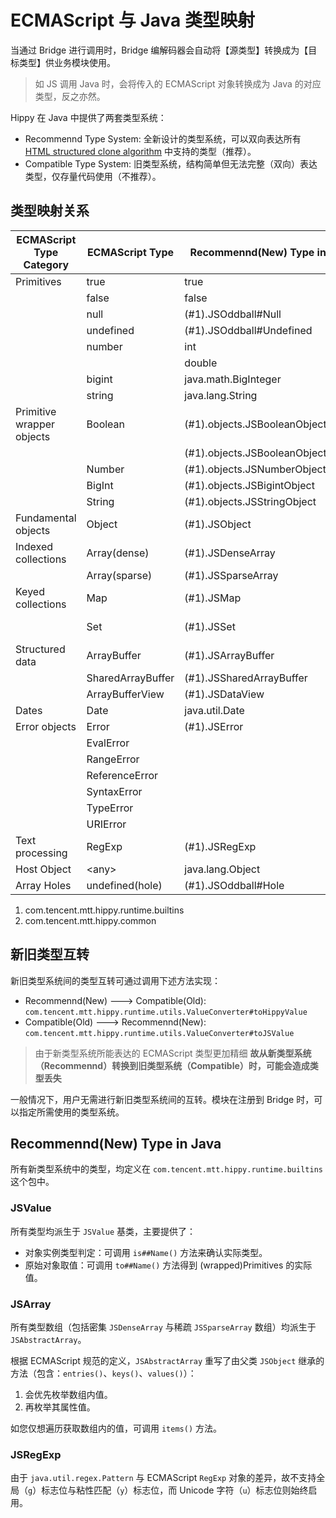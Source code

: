 # ECMAScript 与 Java 类型映射

当通过 Bridge 进行调用时，Bridge 编解码器会自动将【源类型】转换成为【目标类型】供业务模块使用。

> 如 JS 调用 Java 时，会将传入的 ECMAScript 对象转换成为 Java 的对应类型，反之亦然。

Hippy 在 Java 中提供了两套类型系统：

* Recommennd Type System: 全新设计的类型系统，可以双向表达所有 [HTML structured clone algorithm](https://developer.mozilla.org/en-US/docs/Web/API/Web_Workers_API/Structured_clone_algorithm) 中支持的类型（推荐）。
* Compatible Type System: 旧类型系统，结构简单但无法完整（双向）表达类型，仅存量代码使用（不推荐）。

## 类型映射关系

| ECMAScript Type Category  | ECMAScript Type   | Recommennd(New) Type in Java       | Compatible(Old) Type in Java           |
|---------------------------|-------------------|------------------------------------|----------------------------------------|
| Primitives                | true              | true                               | true                                   |
|                           | false             | false                              | false                                  |
|                           | null              | (#1).JSOddball#Null                | null                                   |
|                           | undefined         | (#1).JSOddball#Undefined           | (#2).ConstantValue#Undefined           |
|                           | number            | int                                | int                                    |
|                           |                   | double                             | double                                 |
|                           | bigint            | java.math.BigInteger               | java.math.BigInteger                   |
|                           | string            | java.lang.String                   | java.lang.String                       |
| Primitive wrapper objects | Boolean           | (#1).objects.JSBooleanObject#True  | true                                   |
|                           |                   | (#1).objects.JSBooleanObject#False | false                                  |
|                           | Number            | (#1).objects.JSNumberObject        | double                                 |
|                           | BigInt            | (#1).objects.JSBigintObject        | java.math.BigInteger                   |
|                           | String            | (#1).objects.JSStringObject        | java.lang.String                       |
| Fundamental objects       | Object            | (#1).JSObject                      | (#2).HippyMap                          |
| Indexed collections       | Array(dense)      | (#1).JSDenseArray                  | (#2).HippyArray  (Not fully supported) |
|                           | Array(sparse)     | (#1).JSSparseArray                 | N/A                                    |
| Keyed collections         | Map               | (#1).JSMap                         | (#2).HippyMap (Not fully supported)    |
|                           | Set               | (#1).JSSet                         | (#2).HippyArray (Not fully supported)  |
| Structured data           | ArrayBuffer       | (#1).JSArrayBuffer                 | N/A                                    |
|                           | SharedArrayBuffer | (#1).JSSharedArrayBuffer           | N/A                                    |
|                           | ArrayBufferView   | (#1).JSDataView                    | N/A                                    |
| Dates                     | Date              | java.util.Date                     | java.util.Date                         |
| Error objects             | Error             | (#1).JSError                       | N/A                                    |
|                           | EvalError         |                                    |                                        |
|                           | RangeError        |                                    |                                        |
|                           | ReferenceError    |                                    |                                        |
|                           | SyntaxError       |                                    |                                        |
|                           | TypeError         |                                    |                                        |
|                           | URIError          |                                    |                                        |
| Text processing           | RegExp            | (#1).JSRegExp                      | N/A                                    |
| Host Object               | \<any\>           | java.lang.Object                   | N/A                                    |
| Array Holes               | undefined(hole)   | (#1).JSOddball#Hole                | (#2).ConstantValue#Hole                |

1. com.tencent.mtt.hippy.runtime.builtins
2. com.tencent.mtt.hippy.common

## 新旧类型互转

新旧类型系统间的类型互转可通过调用下述方法实现：

* Recommennd(New) ---> Compatible(Old): `com.tencent.mtt.hippy.runtime.utils.ValueConverter#toHippyValue`
* Compatible(Old) ---> Recommennd(New): `com.tencent.mtt.hippy.runtime.utils.ValueConverter#toJSValue`

> 由于新类型系统所能表达的 ECMAScript 类型更加精细
> __故从新类型系统（Recommennd）转换到旧类型系统（Compatible）时，可能会造成类型丢失__

一般情况下，用户无需进行新旧类型系统间的互转。模块在注册到 Bridge 时，可以指定所需使用的类型系统。

## Recommennd(New) Type in Java

所有新类型系统中的类型，均定义在 `com.tencent.mtt.hippy.runtime.builtins` 这个包中。

### JSValue

所有类型均派生于 `JSValue` 基类，主要提供了：

* 对象实例类型判定：可调用 `is##Name()` 方法来确认实际类型。
* 原始对象取值：可调用 `to##Name()` 方法得到 (wrapped)Primitives 的实际值。

### JSArray

所有类型数组（包括密集 `JSDenseArray` 与稀疏 `JSSparseArray` 数组）均派生于 `JSAbstractArray`。

根据 ECMAScript 规范的定义，`JSAbstractArray` 重写了由父类 `JSObject` 继承的方法（包含：`entries()`、`keys()`、`values()`）：

1. 会优先枚举数组内值。
2. 再枚举其属性值。

如您仅想遍历获取数组内的值，可调用 `items()` 方法。

### JSRegExp

由于 `java.util.regex.Pattern` 与 ECMAScript `RegExp` 对象的差异，故不支持全局（`g`）标志位与粘性匹配（`y`）标志位，而 Unicode 字符（`u`）标志位则始终启用。
